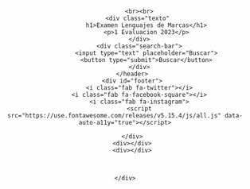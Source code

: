 <!DOCTYPE html>
<html lang="en">

<head>
    <meta charset="UTF-8">
    <meta name="viewport" content="width=device-width, initial-scale=1.0">
    <title>Document</title>
    <link rel="stylesheet" href="./css/estilo.css">
</head>

<body>
    <div>
        <header id="container">
            
            <br><br>
            <div class="texto" 
                h1>Examen Lenguajes de Marcas</h1>
                <p>1 Evaluacion 2023</p>
            </div>
            <div class="search-bar">
                <input type="text" placeholder="Buscar">
                <button type="submit">Buscar</button>
            </div>
        </header>
        <div id="footer">
            <i class="fab fa-twitter"></i>
            <i class="fab fa-facebook-square"></i>
            <i class="fab fa-instagram">
            <script src="https://use.fontawesome.com/releases/v5.15.4/js/all.js" data-auto-a11y="true"></script>

        </div>
        <div></div>
        <div></div>



    </div>
</body>

</html>
